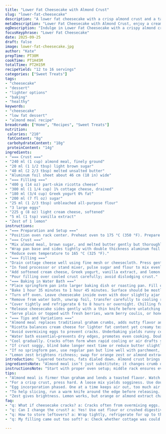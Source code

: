 ```yaml
---
title: "Lower Fat Cheesecake with Almond Crust"
slug: "lower-fat-cheesecake"
description: "A lower fat cheesecake with a crisp almond crust and a tangy Greek yogurt-ricotta filling. Uses less sugar and replaces graham crumbs with almond meal for texture and flavor. Baked in a warm water bath for even cooking and creamy texture. Ideal for light dessert without losing richness. White ricotta replaces some cream cheese to reduce fat and add creaminess. Vanilla and citrus zest lift the profile. Cooling and resting times ensure a crack-free, smooth surface. Nutty almond crust offers contrast. Perfect when paired with fresh berry sauce or a drizzle of honey."
metaDescription: "Lower Fat Cheesecake with Almond Crust, enjoy a creamy dessert with tang from Greek yogurt and a nutty base. A lighter take on a classic."
ogDescription: "Indulge in Lower Fat Cheesecake with a crispy almond crust. A balanced, rich dessert without the heaviness."
focusKeyphrase: "Lower Fat Cheesecake"
date: 2025-09-25
draft: false
image: lower-fat-cheesecake.jpg
author: "Kate"
prepTime: PT30M
cookTime: PT1H45M
totalTime: PT2H15M
recipeYield: "12 to 16 servings"
categories: ["Sweet Treats"]
tags:
- "cheesecake"
- "dessert"
- "lighter options"
- "baking"
- "healthy"
keywords:
- "cheesecake"
- "low fat dessert"
- "almond meal recipe"
breadcrumb: ["Home", "Recipes", "Sweet Treats"]
nutrition: 
 calories: "210"
 fatContent: "8g"
 carbohydrateContent: "18g"
 proteinContent: "14g"
ingredients:
- "=== Crust ==="
- "240 ml (1 cup) almond meal, finely ground"
- "20 ml (1 1/2 tbsp) light brown sugar"
- "40 ml (2 2/3 tbsp) melted unsalted butter"
- "Aluminum foil sheet about 46 cm (18 in) wide"
- "=== Filling ==="
- "400 g (14 oz) part-skim ricotta cheese"
- "300 ml (1 1/4 cup) 1% cottage cheese, drained"
- "180 ml (3/4 cup) Greek yogurt 0% fat"
- "200 ml (7 fl oz) sugar"
- "25 ml (1 2/3 tbsp) unbleached all-purpose flour"
- "3 large eggs"
- "225 g (8 oz) light cream cheese, softened"
- "5 ml (1 tsp) vanilla extract"
- "Zest of 1 lemon"
instructions:
- "=== Preparation and Setup ==="
- "Position oven rack center. Preheat oven to 175 °C (350 °F). Prepare 20 cm (8 in) springform pan. Line base with parchment paper cut to fit snug. Dry thoroughly to avoid sogginess."
- "=== Crust ==="
- "Mix almond meal, brown sugar, and melted butter gently but thoroughly. You want a slightly crumbly texture that holds when pressed. Press mixture firmly into bottom of pan. Back in oven for about 10 minutes. Look for toasted aroma, light golden-brown edges. Remove and cool completely. Butter sides of pan well—this controls sticking, helps release later."
- "Wrap pan base and sides tightly with double thickness aluminum foil extending above rim by a few centimeters—important for water bath protection, avoid steam leakage and soggy crust."
- "Reduce oven temperature to 165 °C (325 °F)."
- "=== Filling ==="
- "Drain cottage cheese well using fine mesh or cheesecloth. Press gently to remove excess moisture; too wet and batter will be thin, risk weeping during bake."
- "In food processor or stand mixer, pulse sugar and flour to mix evenly. Add ricotta and cottage cheese; blend until almost smooth but with slight texture. Incorporate eggs one by one to prevent over-beating—over mixing traps air and causes cracks."
- "Add softened cream cheese, Greek yogurt, vanilla extract, and lemon zest last. Blend just until combined—no lumps but no excess aeration."
- "Pour filling over cooled crust carefully; avoid dislodging crust."
- "=== Baking in Water Bath ==="
- "Place springform pan into larger baking dish or roasting pan. Fill outer pan with boiling water to reach halfway up cheesecake sides. Water bath moderates heat, ensures even cooking without drying or cracking. Use oven mitts; water and hot pan—handle carefully."
- "Bake 1 hour 35 minutes to 1 hour 45 minutes. Surface should be mostly set with slight jiggle in center when gently shaken—not liquid but not firm. Internal temp about 63-65 °C (145-150 °F) if using probe."
- "Turn off oven. Leave cheesecake inside oven with door slightly ajar for 20 minutes—prevents sudden temperature change that causes cracks."
- "Remove from water bath, unwrap foil, transfer carefully to cooling rack. Cool at room temp for 1 hour to stabilize structure before refrigerating."
- "Cover tightly and refrigerate 6 to 8 hours or overnight. Chilling fully firms texture and deepens flavors."
- "Release cheesecake sides gently with a thin knife before unlatching springform. Lift carefully by base if necessary. If crust sticks, warm blade slightly with hot water and run again."
- "Serve plain or topped with fresh berries, warm berry coulis, or honey drizzle for contrast."
- "=== Tips and Variations ==="
- "Almond meal replaces traditional graham crumbs, adds nutty flavor and crunch dimension. Substitute with oat flour or crushed digestive biscuits if allergic or unavailable—crust texture will vary."
- "Ricotta balances cream cheese for lighter fat content yet creamy texture. Plain 0% Greek yogurt gives tang and moisture without heaviness. Cottage cheese drains to maintain firmness—skip draining and expect softer, wetter texture."
- "Avoid overmixing eggs to prevent cracks. Underbaking yields runny center; overbaking cracks. Watch jiggly center as doneness cue."
- "Water bath essential—prevents dry edges, promotes even cooking. Double foil wrapping prevents leaks, steaming crust."
- "Cool gradually. Cracks often form when rapid cooling or air drafts suddenly chill surface."
- "If crust soggy, blind bake longer next time or reduce butter slightly. If filling dry or cracked, reduce baking time; test earlier starting around 1 hour 20 min."
- "If no springform pan, use regular pan but line well with parchment, remove with care."
- "Lemon zest brightens richness; swap for orange zest or almond extract for twist."
introduction: "Layered textures, fats dialed down. Almond crust brings toasty snap versus soggy crumbs. Draining dairy is tedious but key—stop excess moisture stealing structure. Baking stalled? Water bath halts dry edges and heat spikes. Patience after bake, cooling slowly, not rushing fridge lock-in. This isn’t fluffy souffle, it’s firm but creamy. Poke edge with knife to loosen before unmolding; clean release saves pan gimmes and breaks. Egg overmix and you get cracks. Undermix, lumps. Watching jiggle center = doneness. Notes lemon zing cuts richness; vanilla rounds edges. Real kitchen focus: texture, timing, tempering. Watch heats, moisture. Cheese blends for weight cut but cream up mouthfeel. Almonds sub in crumbs adding heft and earthy note. Take temps, trust cues, not just clock."
ingredientsNote: "Almond meal isn’t just substitute; it changes crumb density and flavor, so expect firmer crust, better toasting aroma. Brown sugar replaces white sugar for richer notes within crust. Butter quantity slight reduced to prevent greasiness. Cottage cheese must be drained thoroughly — excess water turns filling loose, risking cracks and runniness. Ricotta carries smooth creaminess with less fat than full cream cheese alone. The eggs and flour act as binder — flour prevents cracking by stabilizing batter, eggs coagulate and set. Greek yogurt at 0% fat adds moisture and acidity to balance richness and lighten texture. Vanilla extract with lemon zest brightens overall flavor profile. Avoid over-sifting dry ingredients; careful incorporation prevents tough batter. Double foil wrapping guards from water bath steam leakage, must be done meticulously for consistent bake consistency."
instructionsNote: "Start with proper oven setup; middle rack ensures even heat. Prebake crust until toasty smell fills air and edges visibly golden—don’t skip or crust becomes mushy underneath. Cooling crust before adding filling prevents breaking or soggy bottom. Drain cottage cheese well; improper draining is common cause of runny filling. Blend sugar-flour first for uniform distribution, important to prevent clumps. Add eggs slowly to avoid whipping extra air; over-aeration leads to cracks and dome tops. Using water bath is key for moisture and gentle cooking directly affecting texture. Monitor baking closely last 20 minutes for jiggle—not qv wet but slack center. Don’t open oven often, but peek at steam condensation in outer water bath. Gradual cooldown crucial, sudden temperature changes crack surfaces; resting in turned-off oven tempers gently. Refrigerate fully chilled—very firm, easy to slice clean. Release by running knife all around edge to detach. Serve with fresh or poached berries, or tart coulis to contrast mellow tang. Can store covered up to three days but consume chilled for clean texture. No cracks? You nailed the timing and mixing."
tips:
- "Almond meal is firmer than graham and lends a toasted flavor. Watch baking time closely. Don’t skip chilling, firming crucial for clean slices. Drain cottage cheese until no water left, excess moisture is not your friend."
- "For a crisp crust, press hard. A loose mix yields sogginess. Use double foil for the water bath; steam might ruin texture. Avoid overmixing butter and sugar; chunky increases crunch, smooth might end rubbery."
- "Egg incorporation phased. One at a time keeps air out, too much air means cracks on the surface. Use a probe for precise baking, 63-65 C ensures soft but set center."
- "To help slicing, run a warm knife around the edge before releasing. If base sticks, slightly warming blade with hot water breaks the bond. If filling is too runny, drain cheese more next time, or cut bake time."
- "Zest gives brightness. Lemon works, but orange or almond extract changes profiles. Monitor oven closely; avoid opening until the last 20 minutes—steam affects baking. If crust browns before setting filling, shield with foil."
faq:
- "q: What if cheesecake cracks? a: Cracks often from overmixing eggs. Or rapid cooling. Next time mix gently. Chilling slow helps. Watch baking time closely."
- "q: Can I change the crust? a: Yes! Use oat flour or crushed digestive biscuits if allergies arise. Adjust butter as needed. Each substitute changes texture slightly but brings its own notes."
- "q: How to store leftovers? a: Wrap tightly, refrigerate for up to three days. If too moist, use parchment to absorb. Slice after full chill to maintain shape. Clean slices demand patience."
- "q: My filling came out too soft? a: Check whether cottage was could drain properly. Moisture control is vital. Longer bake time can help next round; watch the jiggly center and probe temp for doneness."

---
```

